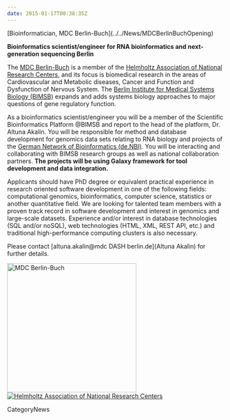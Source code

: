 ```yaml
---
date: 2015-01-17T00:38:35Z
---
```

<div class='newsItemHeader'>[Bioinformatician, MDC Berlin-Buch](../../News/MDCBerlinBuchOpening)</div>

**Bioinformatics scientist/engineer for RNA bioinformatics and next-generation sequencing Berlin**

The [MDC Berlin-Buch](https://www.mdc-berlin.de/) is a member of the [Helmholtz Association of National Research Centers](http://www.helmholtz.de/), and its focus is biomedical research in the areas of Cardiovascular and Metabolic diseases, Cancer and Function and Dysfunction of Nervous System. The [Berlin Institute for Medical Systems Biology (BIMSB)](https://www.mdc-berlin.de/40549075/de/bimsb) expands and adds systems biology approaches to major questions of gene regulatory function.

As a bioinformatics scientist/engineer you will be a member of the Scientific Bioinformatics Platform @BIMSB and report to the head of the platform, Dr. Altuna Akalin. You will be responsible for method and database development for genomics data sets relating to RNA biology and projects of the [German Network of Bioinformatics (de.NBI)](https://www.systembiologie.de/de/foerderung/national/nbi). You will be interacting and collaborating with BIMSB research groups as well as national collaboration partners.  **The projects will be using Galaxy framework for tool development and data integration.**

Applicants should have PhD degree or equivalent practical experience in research oriented software development in one of the following fields: computational genomics, bioinformatics, computer science, statistics or another quantitative field. We are looking for talented team members with a proven track record in software development and interest in genomics and large-scale datasets. Experience and/or interest in database technologies (SQL and/or noSQL), web technologies (HTML, XML, REST API, etc.) and traditional high-performance computing clusters is also necessary.

Please contact [altuna.akalin@mdc DASH berlin.de](Altuna Akalin) for further details.

<div class='center'>
<a href='https://www.mdc-berlin.de/'><img src='/Images/Logos/MCDBerlinBuch.gif' alt='MDC Berlin-Buch' width="300" /></a>
<a href='http://www.helmholtz.de/'><img src='/Images/Logos/HelmholtzAssoc.gif' alt='Helmholtz Association of National Research Centers' /></a>
</div>


CategoryNews
